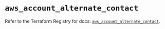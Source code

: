 # `aws_account_alternate_contact`

Refer to the Terraform Registry for docs: [`aws_account_alternate_contact`](https://registry.terraform.io/providers/hashicorp/aws/6.10.0/docs/resources/account_alternate_contact).
